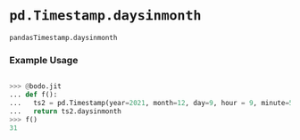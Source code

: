# `pd.Timestamp.daysinmonth`


`pandasTimestamp.daysinmonth`

### Example Usage

```py

>>> @bodo.jit
... def f():
...   ts2 = pd.Timestamp(year=2021, month=12, day=9, hour = 9, minute=57, second=44, microsecond=114123)
...   return ts2.daysinmonth
>>> f()
31
```


